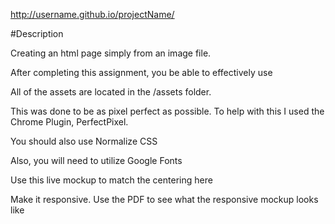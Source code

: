 http://username.github.io/projectName/

#Description

Creating an html page simply from an image file.

After completing this assignment, you be able to effectively use

All of the assets are located in the /assets folder.

This was done to be as pixel perfect as possible. To help with this I used the Chrome Plugin, PerfectPixel.

You should also use Normalize CSS

Also, you will need to utilize Google Fonts

Use this live mockup to match the centering here

Make it responsive.
Use the PDF to see what the responsive mockup looks like
